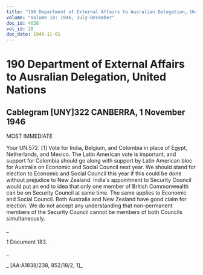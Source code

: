 ```yaml
---
title: "190 Department of External Affairs to Ausralian Delegation, United Nations"
volume: "Volume 10: 1946, July-December"
doc_id: 4038
vol_id: 10
doc_date: 1946-11-01
---
```


# 190 Department of External Affairs to Ausralian Delegation, United Nations

## Cablegram [UNY]322 CANBERRA, 1 November 1946

MOST IMMEDIATE

Your UN.572. [1] Vote for India, Belgium, and Colombia in place of Egypt, Netherlands, and Mexico. The Latin American vote is important, and support for Colombia should go along with support by Latin American bloc for Australia on Economic and Social Council next year. We should stand for election to Economic and Social Council this year if this could be done without prejudice to New Zealand. India's appointment to Security Council would put an end to idea that only one member of British Commonwealth can be on Security Council at same time. The same applies to Economic and Social Council. Both Australia and New Zealand have good claim for election. We do not accept any understanding that non-permanent members of the Security Council cannot be members of both Councils simultaneously.

_

1 Document 183.

_

_ [AA:A1838/238, 852/18/2, 1]_
